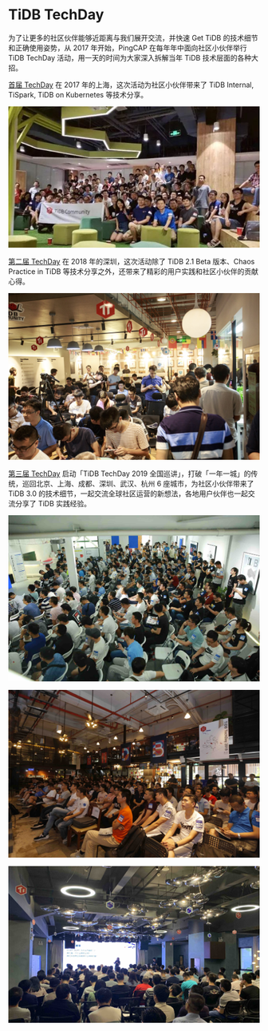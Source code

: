 # TiDB TechDay

为了让更多的社区伙伴能够近距离与我们展开交流，并快速 Get TiDB 的技术细节和正确使用姿势，从 2017 年开始，PingCAP 在每年年中面向社区小伙伴举行 TiDB TechDay 活动，用一天的时间为大家深入拆解当年 TiDB 技术层面的各种大招。

[首届 TechDay](https://pingcap.com/community-cn/techday2017/) 在 2017 年的上海，这次活动为社区小伙伴带来了 TiDB Internal, TiSpark, TiDB on Kubernetes 等技术分享。

![techday-2017.png](/res/session5/chapter2/events/techday-2017.png)

[第二届 TechDay](https://pingcap.com/community-cn/techday2018/) 在 2018 年的深圳，这次活动除了 TiDB 2.1 Beta 版本、Chaos Practice in TiDB 等技术分享之外，还带来了精彩的用户实践和社区小伙伴的贡献心得。

![techday-2018.png](/res/session5/chapter2/events/techday-2018.png)

[第三届 TechDay](https://pingcap.com/community-cn/techday2019/) 启动「TiDB TechDay 2019 全国巡讲」，打破「一年一城」的传统，巡回北京、上海、成都、深圳、武汉、杭州 6 座城市，为社区小伙伴带来了 TiDB 3.0 的技术细节，一起交流全球社区运营的新想法，各地用户伙伴也一起交流分享了 TiDB 实践经验。

![techday-2019-1.jpg](/res/session5/chapter2/events/techday-2019-1.jpg)

![techday-2019-2.jpg](/res/session5/chapter2/events/techday-2019-2.jpg)

![techday-2019-3.jpg](/res/session5/chapter2/events/techday-2019-3.jpg)